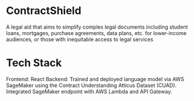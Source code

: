 # ContractShield

A legal aid that aims to simplify complex legal documents including student loans, mortgages, purchase agreements, data plans, etc. for lower-income audiences, or those with inequitable access to legal services

# Tech Stack
Frontend: React
Backend: Trained and deployed language model via AWS SageMaker using the Contract Understanding Atticus Dataset (CUAD). Integrated SageMaker endpoint with AWS Lambda and API Gateway. 
